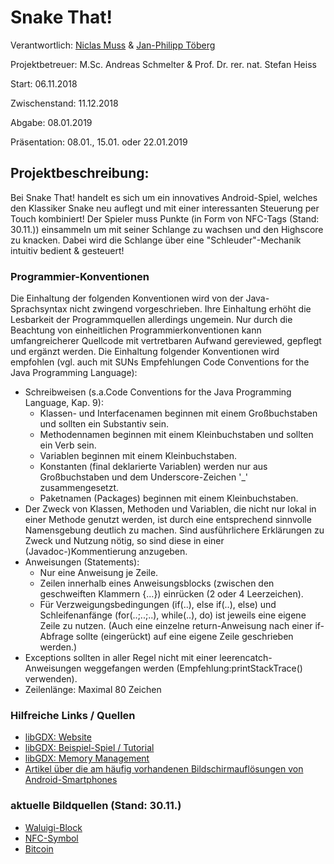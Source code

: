 # Snake That!

Verantwortlich: [Niclas Muss](https://github.com/NiclasMuss) & [Jan-Philipp Töberg](https://github.com/Janfiderheld)

Projektbetreuer: M.Sc. Andreas Schmelter & Prof. Dr. rer. nat. Stefan Heiss


Start: 06.11.2018

Zwischenstand: 11.12.2018

Abgabe: 08.01.2019

Präsentation: 08.01., 15.01. oder 22.01.2019

## Projektbeschreibung:

Bei Snake That! handelt es sich um ein innovatives Android-Spiel, welches den Klassiker Snake neu auflegt und mit einer interessanten Steuerung per Touch kombiniert!
Der Spieler muss Punkte (in Form von NFC-Tags (Stand: 30.11.)) einsammeln um mit seiner Schlange zu wachsen und den Highscore zu knacken.
Dabei wird die Schlange über eine "Schleuder"-Mechanik intuitiv bedient & gesteuert!

### Programmier-Konventionen

Die Einhaltung der folgenden Konventionen wird von der Java-Sprachsyntax nicht zwingend vorgeschrieben. Ihre Einhaltung erhöht die Lesbarkeit der Programmquellen allerdings ungemein. Nur durch die Beachtung von einheitlichen Programmierkonventionen kann umfangreicherer Quellcode mit vertretbaren Aufwand gereviewed, gepflegt und ergänzt werden. Die Einhaltung folgender Konventionen wird empfohlen (vgl. auch mit SUNs Empfehlungen Code Conventions for the Java Programming Language):
- Schreibweisen (s.a.Code Conventions for the Java Programming Language, Kap. 9):
  - Klassen- und Interfacenamen beginnen mit einem Großbuchstaben und sollten ein Substantiv sein.
  - Methodennamen beginnen mit einem Kleinbuchstaben und sollten ein Verb sein.
  - Variablen beginnen mit einem Kleinbuchstaben.
  - Konstanten (final deklarierte Variablen) werden nur aus Großbuchstaben und dem Underscore-Zeichen '_' zusammengesetzt.
  - Paketnamen (Packages) beginnen mit einem Kleinbuchstaben.
- Der Zweck von Klassen, Methoden und Variablen, die nicht nur lokal in einer Methode genutzt werden, ist durch eine entsprechend sinnvolle Namensgebung deutlich zu machen. Sind ausführlichere Erklärungen zu Zweck und Nutzung nötig, so sind diese in einer (Javadoc-)Kommentierung anzugeben.
- Anweisungen (Statements):
  - Nur eine Anweisung je Zeile.
  - Zeilen innerhalb eines Anweisungsblocks (zwischen den geschweiften Klammern {...}) einrücken (2 oder 4 Leerzeichen).
  - Für Verzweigungsbedingungen (if(..), else if(..), else) und Schleifenanfänge (for(..;..;..), while(..), do) ist jeweils eine eigene Zeile zu nutzen. (Auch eine einzelne return-Anweisung nach einer if-Abfrage sollte (eingerückt) auf eine eigene Zeile geschrieben werden.)
- Exceptions sollten in aller Regel nicht mit einer leerencatch-Anweisungen weggefangen werden (Empfehlung:printStackTrace() verwenden).
- Zeilenlänge: Maximal 80 Zeichen

### Hilfreiche Links / Quellen

- [libGDX: Website](https://libgdx.badlogicgames.com/)
- [libGDX: Beispiel-Spiel / Tutorial](https://github.com/libgdx/libgdx/wiki/A-simple-game)
- [libGDX: Memory Management](https://github.com/libgdx/libgdx/wiki/Memory-management)
- [Artikel über die am häufig vorhandenen Bildschirmauflösungen von Android-Smartphones](https://deviceatlas.com/blog/most-used-smartphone-screen-resolutions)

### aktuelle Bildquellen (Stand: 30.11.)

- [Waluigi-Block](http://www.softicons.com/game-icons/super-mario-blocks-icons-by-dannysp/waluigi-block-icon)
- [NFC-Symbol](https://nfc-reader.en.softonic.com/android)
- [Bitcoin](https://addons.opera.com/de/extensions/details/bitcoin-monero-miner/)